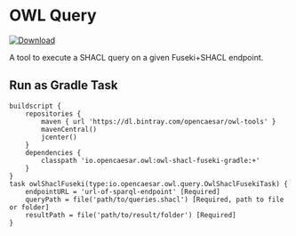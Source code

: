 # OWL Query

[ ![Download](https://api.bintray.com/packages/opencaesar/owl-tools/owl-shacl-fuseki-gradle/images/download.svg) ](https://bintray.com/opencaesar/owl-tools/owl-shacl-fuseki-gradle/_latestVersion)

A tool to execute a SHACL query on a given Fuseki+SHACL endpoint. 

## Run as Gradle Task

```
buildscript {
	repositories {
		maven { url 'https://dl.bintray.com/opencaesar/owl-tools' }
  		mavenCentral()
		jcenter()
	}
	dependencies {
		classpath 'io.opencaesar.owl:owl-shacl-fuseki-gradle:+'
	}
}
task owlShaclFuseki(type:io.opencaesar.owl.query.OwlShaclFusekiTask) {
	endpointURL = 'url-of-sparql-endpoint' [Required]
	queryPath = file('path/to/queries.shacl') [Required, path to file or folder]
	resultPath = file('path/to/result/folder') [Required]
}               
```